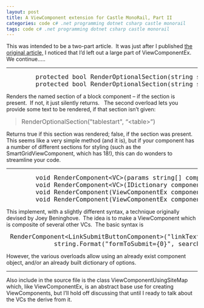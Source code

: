 ```yaml
---
layout: post
title: A ViewComponent extension for Castle MonoRail, Part II
categories: code c# .net programming dotnet csharp castle monorail
tags: code c# .net programming dotnet csharp castle monorail
---
```


  <P>This was intended to be a two-part article.  It was just after I published <A href="http://honestillusion.com/blogs/blog_0/archive/2009/08/24/a-viewcomponent-extension-for-castle-monorail.aspx" target="_blank">the original article,</A> I noticed that I’d left out a large part of ViewComponentEx. We continue…..</P>
<HR />
<PRE class="c#"><FONT size="4">        protected bool RenderOptionalSection(string section) 
        protected bool RenderOptionalSection(string section, string defaultText)</FONT> </PRE>
<P>Renders the named section of a block component – if the section is present.  If not, it just silently returns.   The second overload lets you provide some text to be rendered, if that section isn’t given:</P>
<BLOCKQUOTE>
<P><FONT size="3">RenderOptionalSection("tablestart", “&lt;table&gt;”)</FONT> </P></BLOCKQUOTE>
<P>Returns true if this section was rendered; false, if the section was present.  This seems like a very simple method (and it is), but if your component has a number of different sections for styling (such as the SmartGridViewComponent, which has 18!), this can do wonders to streamline your code.</P>
<HR />
<PRE class="c#"><FONT size="4">        void RenderComponent&lt;VC&gt;(params string[] componentParams) where VC : ViewComponentEx, new();
        void RenderComponent&lt;VC&gt;(IDictionary componentParams) where VC : ViewComponentEx, new();
        void RenderComponent(ViewComponentEx component, params string[] componentParams); 
        void RenderComponent(ViewComponentEx component, IDictionary componentParams); </FONT></PRE>
<P>This implement, with a slightly different syntax, a technique originally devised by Joey Beninghove.  The idea is to make a ViewComponent which is composite of several other VCs.  The basic syntax is </P><PRE class="c#"><FONT size="4"> RenderComponent&lt;LinkSubmitButtonComponent&gt;("linkText=Search",
             string.Format("formToSubmit={0}", searchFormName));</FONT></PRE>
<P>However, the various overloads allow using an already exist component object, and/or an already built dictionary of options.</P>
<HR />

<P>Also include in the source file is the class ViewComponentUsingSiteMap which, like ViewComponentEx, is an abstract base use for creating ViewComponents, but I’ll hold off discussing that until I ready to talk about the VCs the derive from it.</P>